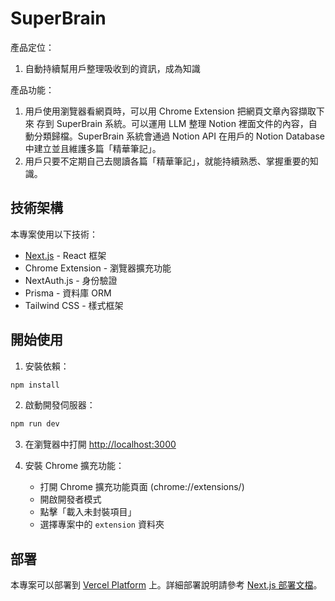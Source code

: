 # SuperBrain

產品定位：
1. 自動持續幫用戶整理吸收到的資訊，成為知識

產品功能：
1. 用戶使用瀏覽器看網頁時，可以用 Chrome Extension 把網頁文章內容擷取下來 存到 SuperBrain 系統。可以運用 LLM 整理 Notion 裡面文件的內容，自動分類歸檔。SuperBrain 系統會通過 Notion API  在用戶的 Notion Database 中建立並且維護多篇「精華筆記」。
2. 用戶只要不定期自己去閱讀各篇「精華筆記」，就能持續熟悉、掌握重要的知識。

## 技術架構

本專案使用以下技術：
- [Next.js](https://nextjs.org) - React 框架
- Chrome Extension - 瀏覽器擴充功能
- NextAuth.js - 身份驗證
- Prisma - 資料庫 ORM
- Tailwind CSS - 樣式框架

## 開始使用

1. 安裝依賴：

```bash
npm install
```

2. 啟動開發伺服器：

```bash
npm run dev
```

3. 在瀏覽器中打開 [http://localhost:3000](http://localhost:3000)

4. 安裝 Chrome 擴充功能：
   - 打開 Chrome 擴充功能頁面 (chrome://extensions/)
   - 開啟開發者模式
   - 點擊「載入未封裝項目」
   - 選擇專案中的 `extension` 資料夾

## 部署

本專案可以部署到 [Vercel Platform](https://vercel.com) 上。詳細部署說明請參考 [Next.js 部署文檔](https://nextjs.org/docs/app/building-your-application/deploying)。
